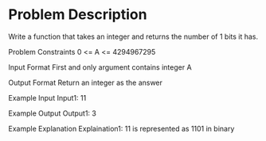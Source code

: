 # Problem Description
 
 

Write a function that takes an integer and returns the number of 1 bits it has.


Problem Constraints
0 <= A <= 4294967295


Input Format
First and only argument contains integer A


Output Format
Return an integer as the answer


Example Input
Input1:
    11


Example Output
Output1:
3


Example Explanation
Explaination1:
11 is represented as 1101 in binary 
